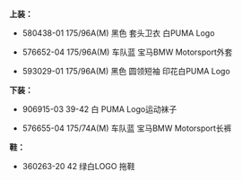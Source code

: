 **上装：**

- 580438-01 175/96A(M) 黑色 套头卫衣 白PUMA Logo 

- 576652-04 175/96A(M) 车队蓝 宝马BMW Motorsport外套

- 593029-01 175/96A(M) 黑色 圆领短袖 印花白PUMA Logo


**下装：**

- 906915-03 39-42 白 PUMA Logo运动袜子

- 576655-04 175/74A(M) 车队蓝 宝马BMW Motorsport长裤


**鞋：**

- 360263-20 42 绿白LOGO 拖鞋
